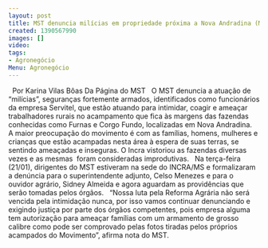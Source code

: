```yaml
---
layout: post
title: MST denuncia milícias em propriedade próxima a Nova Andradina (MS)
created: 1390567990
images: []
video: 
tags:
- Agronegócio
Menu: Agronegócio
---
```



 
Por Karina Vilas Bôas
Da Página do MST
 
O MST denuncia a atuação de “milícias”, seguranças fortemente armados, identificados como funcionários da empresa Servitel, que estão atuando para intimidar, coagir e ameaçar trabalhadores rurais no acampamento que fica às margens das fazendas conhecidas como Furnas e Corgo Fundo, localizadas em Nova Andradina.
 
A maior preocupação do movimento é com as famílias, homens, mulheres e crianças que estão acampadas nesta área à espera de suas terras, se sentindo ameaçadas e inseguras. O Incra vistoriou as fazendas diversas vezes e as mesmas  foram consideradas improdutivas.
 
Na terça-feira (21/01), dirigentes do MST estiveram na sede do INCRA/MS e formalizaram a denúncia para o superintendente adjunto, Celso Menezes e para o ouvidor agrário, Sidney Almeida e agora aguardam as providências que serão tomadas pelos órgãos.
 
“Nossa luta pela Reforma Agrária não será vencida pela intimidação nunca, por isso vamos continuar denunciando e exigindo justiça por parte dos órgãos competentes, pois empresa alguma tem autorização para ameaçar famílias com um armamento de grosso calibre como pode ser comprovado pelas fotos tiradas pelos próprios acampados do Movimento”, afirma nota do MST.
 
